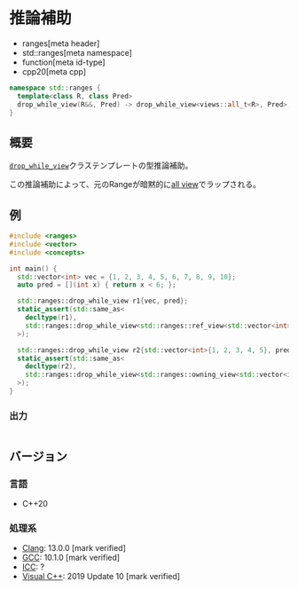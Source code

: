 # 推論補助
* ranges[meta header]
* std::ranges[meta namespace]
* function[meta id-type]
* cpp20[meta cpp]

```cpp
namespace std::ranges {
  template<class R, class Pred>
  drop_while_view(R&&, Pred) -> drop_while_view<views::all_t<R>, Pred>;
}
```

## 概要

[`drop_while_view`](../drop_while_view.md)クラステンプレートの型推論補助。

この推論補助によって、元のRangeが暗黙的に[all view](../all.md)でラップされる。

## 例
```cpp example
#include <ranges>
#include <vector>
#include <concepts>

int main() {
  std::vector<int> vec = {1, 2, 3, 4, 5, 6, 7, 8, 9, 10};
  auto pred = [](int x) { return x < 6; };

  std::ranges::drop_while_view r1{vec, pred};
  static_assert(std::same_as<
    decltype(r1),
    std::ranges::drop_while_view<std::ranges::ref_view<std::vector<int>>, decltype(pred)>
  >);

  std::ranges::drop_while_view r2{std::vector<int>{1, 2, 3, 4, 5}, pred};
  static_assert(std::same_as<
    decltype(r2),
    std::ranges::drop_while_view<std::ranges::owning_view<std::vector<int>>, decltype(pred)>
  >);
}
```

### 出力
```
```

## バージョン
### 言語
- C++20

### 処理系
- [Clang](/implementation.md#clang): 13.0.0 [mark verified]
- [GCC](/implementation.md#gcc): 10.1.0 [mark verified]
- [ICC](/implementation.md#icc): ?
- [Visual C++](/implementation.md#visual_cpp): 2019 Update 10 [mark verified]